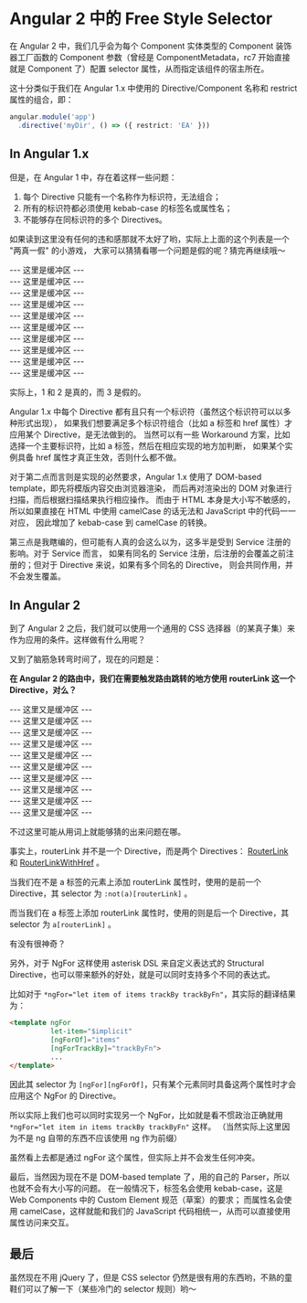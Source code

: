 # Angular 2 中的 Free Style Selector

在 Angular 2 中，我们几乎会为每个 Component 实体类型的 Component 装饰器工厂函数的 Component 参数（曾经是 ComponentMetadata，rc7 开始直接就是 Component 了）配置 selector 属性，从而指定该组件的宿主所在。

这十分类似于我们在 Angular 1.x 中使用的 Directive/Component 名称和 restrict 属性的组合，即：

```typescript
angular.module('app')
  .directive('myDir', () => ({ restrict: 'EA' }))
```

## In Angular 1.x

但是，在 Angular 1 中，存在着这样一些问题：

1. 每个 Directive 只能有一个名称作为标识符，无法组合；
2. 所有的标识符都必须使用 kebab-case 的标签名或属性名；
3. 不能够存在同标识符的多个 Directives。

如果读到这里没有任何的违和感那就不太好了哟，实际上上面的这个列表是一个 "两真一假" 的小游戏，
大家可以猜猜看哪一个问题是假的呢？猜完再继续哦～


--- 这里是缓冲区 ---  
--- 这里是缓冲区 ---  
--- 这里是缓冲区 ---  
--- 这里是缓冲区 ---  
--- 这里是缓冲区 ---  
--- 这里是缓冲区 ---  
--- 这里是缓冲区 ---  
--- 这里是缓冲区 ---  
--- 这里是缓冲区 ---  
--- 这里是缓冲区 ---  

实际上，1 和 2 是真的，而 3 是假的。

Angular 1.x 中每个 Directive 都有且只有一个标识符（虽然这个标识符可以以多种形式出现），
如果我们想要满足多个标识符组合（比如 a 标签和 href 属性）才应用某个 Directive，是无法做到的。
当然可以有一些 Workaround 方案，比如选择一个主要标识符，比如 a 标签，然后在相应实现的地方加判断，
如果某个实例具备 href 属性才真正生效，否则什么都不做。

对于第二点而言则是实现的必然要求，Angular 1.x 使用了 DOM-based template，即先将模版内容交由浏览器渲染，
而后再对渲染出的 DOM 对象进行扫描，而后根据扫描结果执行相应操作。
而由于 HTML 本身是大小写不敏感的，所以如果直接在 HTML 中使用 camelCase 的话无法和 JavaScript 中的代码一一对应，
因此增加了 kebab-case 到 camelCase 的转换。

第三点是我瞎编的，但可能有人真的会这么以为，这多半是受到 Service 注册的影响。对于 Service 而言，
如果有同名的 Service 注册，后注册的会覆盖之前注册的；但对于 Directive 来说，如果有多个同名的 Directive，
则会共同作用，并不会发生覆盖。


## In Angular 2

到了 Angular 2 之后，我们就可以使用一个通用的 CSS 选择器（的某真子集）来作为应用的条件。这样做有什么用呢？

又到了脑筋急转弯时间了，现在的问题是：

**在 Angular 2 的路由中，我们在需要触发路由跳转的地方使用 routerLink 这一个 Directive，对么？**

--- 这里又是缓冲区 ---  
--- 这里又是缓冲区 ---  
--- 这里又是缓冲区 ---  
--- 这里又是缓冲区 ---  
--- 这里又是缓冲区 ---  
--- 这里又是缓冲区 ---  
--- 这里又是缓冲区 ---  
--- 这里又是缓冲区 ---  
--- 这里又是缓冲区 ---  
--- 这里又是缓冲区 ---  

不过这里可能从用词上就能够猜的出来问题在哪。

事实上，routerLink 并不是一个 Directive，而是两个 Directives：
[RouterLink](https://angular.io/docs/ts/latest/api/router/index/RouterLink-directive.html) 和
[RouterLinkWithHref](https://angular.io/docs/ts/latest/api/router/index/RouterLinkWithHref-directive.html) 。

当我们在不是 a 标签的元素上添加 routerLink 属性时，使用的是前一个 Directive，其 selector 为 `:not(a)[routerLink]` 。

而当我们在 a 标签上添加 routerLink 属性时，使用的则是后一个 Directive，其 selector 为 `a[routerLink]` 。

有没有很神奇？


另外，对于 NgFor 这样使用 asterisk DSL 来自定义表达式的 Structural Directive，也可以带来额外的好处，就是可以同时支持多个不同的表达式。

比如对于 `*ngFor="let item of items trackBy trackByFn"`，其实际的翻译结果为：

```html
<template ngFor 
          let-item="$implicit" 
          [ngForOf]="items" 
          [ngForTrackBy]="trackByFn">
          ...
</template>
```

因此其 selector 为 `[ngFor][ngForOf]`，只有某个元素同时具备这两个属性时才会应用这个 NgFor 的 Directive。

所以实际上我们也可以同时实现另一个 NgFor，比如就是看不惯政治正确就用 `*ngFor="let item in items trackBy trackByFn"` 这样。
（当然实际上这里因为不是 ng 自带的东西不应该使用 ng 作为前缀）

虽然看上去都是通过 ngFor 这个属性，但实际上并不会发生任何冲突。

最后，当然因为现在不是 DOM-based template 了，用的自己的 Parser，所以也就不会有大小写的问题。
在一般情况下，标签名会使用 kebab-case，这是 Web Components 中的 Custom Element 规范（草案）的要求；
而属性名会使用 camelCase，这样就能和我们的 JavaScript 代码相统一，从而可以直接使用属性访问来交互。

## 最后

虽然现在不用 jQuery 了，但是 CSS selector 仍然是很有用的东西哟，不熟的童鞋们可以了解一下（某些冷门的 selector 规则）哟～

